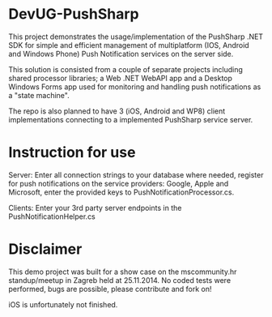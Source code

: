 DevUG-PushSharp
===============

This project demonstrates the usage/implementation of the PushSharp .NET SDK for simple and efficient management of multiplatform (IOS, Android and Windows Phone) Push Notification services on the server side. 

This solution is consisted from a couple of separate projects including shared processor libraries; a Web .NET WebAPI    app and a Desktop Windows Forms app used for monitoring and handling push notifications as a "state machine".

The repo is also planned to have 3 (iOS, Android and WP8) client implementations connecting to a implemented PushSharp service server.

Instruction for use
===============
Server: Enter all connection strings to your database where needed, register for push notifications on the service providers: Google, Apple and Microsoft, enter the provided keys to PushNotificationProcessor.cs.

Clients: Enter your 3rd party server endpoints in the PushNotificationHelper.cs

Disclaimer
===============
This demo project was built for a show case on the mscommunity.hr standup/meetup in Zagreb held at 25.11.2014. No coded tests were performed, bugs are possible, please contribute and fork on!

iOS is unfortunately not finished.
